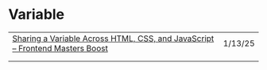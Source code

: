 # Variable

|                                                                                                                                                                                                |         |
| ---------------------------------------------------------------------------------------------------------------------------------------------------------------------------------------------- | ------- |
| [Sharing a Variable Across HTML, CSS, and JavaScript – Frontend Masters Boost](https://app.daily.dev/posts/sharing-a-variable-across-html-css-and-javascript-frontend-masters-boost-kywpflp7y) | 1/13/25 |
|                                                                                                                                                                                                |         |
|                                                                                                                                                                                                |         |

